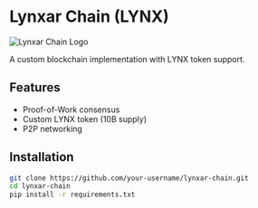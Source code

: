 # Lynxar Chain (LYNX)

![Lynxar Chain Logo](https://via.placeholder.com/150)

A custom blockchain implementation with LYNX token support.

## Features
- Proof-of-Work consensus
- Custom LYNX token (10B supply)
- P2P networking

## Installation
```bash
git clone https://github.com/your-username/lynxar-chain.git
cd lynxar-chain
pip install -r requirements.txt

